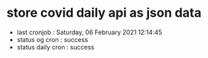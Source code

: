 # store covid daily api as json data

- last cronjob : Saturday, 06 February 2021 12:14:45
- status og cron : success
- status daily cron : success
      
      